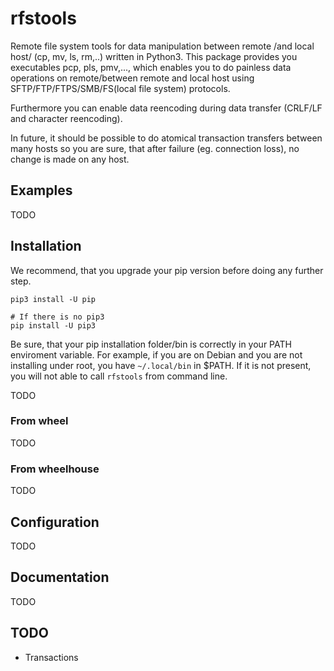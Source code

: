 # rfstools
Remote file system tools for data manipulation between remote /and local host/ (cp, mv, ls, rm,..) written in Python3. 
This package provides you executables pcp, pls, pmv,..., which enables you to do painless data operations on remote/between remote and local host using SFTP/FTP/FTPS/SMB/FS(local file system) protocols.

Furthermore you can enable data reencoding during data transfer (CRLF/LF and character reencoding). 

In future, it should be possible to do atomical transaction transfers between many hosts so you are sure, that after failure (eg. connection loss), no change is made on any host.

## Examples
TODO

## Installation
We recommend, that you upgrade your pip version before doing any further step.

    pip3 install -U pip

    # If there is no pip3
    pip install -U pip3       

Be sure, that your pip installation folder/bin is correctly in your PATH enviroment variable. 
For example, if you are on Debian and you are not installing under root, you have `~/.local/bin` in $PATH.
If it is not present, you will not able to call `rfstools` from command line.

TODO

### From wheel
TODO
### From wheelhouse
TODO

## Configuration
TODO

## Documentation
TODO

## TODO
* Transactions 


